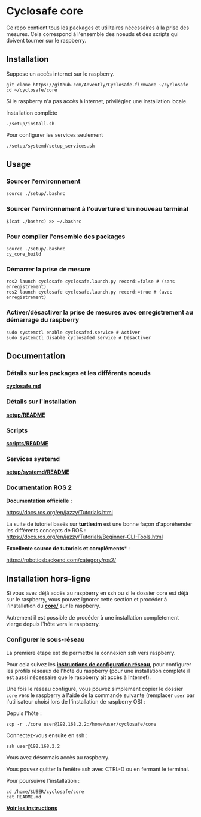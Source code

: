 # Cyclosafe core 

Ce repo contient tous les packages et utilitaires nécessaires à la prise des mesures. Cela correspond à l'ensemble des noeuds et des scripts qui doivent tourner sur le raspberry.

## Installation

Suppose un accès internet sur le raspberry.

~~~
git clone https://github.com/Anvently/Cyclosafe-firmware ~/cyclosafe
cd ~/cyclosafe/core
~~~

Si le raspberry n'a pas accès à internet, privilégiez une installation locale.

Installation complète
~~~
./setup/install.sh
~~~

Pour configurer les services seulement
~~~
./setup/systemd/setup_services.sh
~~~

## Usage

### Sourcer l'environnement
~~~
source ./setup/.bashrc
~~~

### Sourcer l'environnement à l'ouverture d'un nouveau terminal

~~~
$(cat ./bashrc) >> ~/.bashrc
~~~

### Pour compiler l'ensemble des packages

~~~
source ./setup/.bashrc
cy_core_build
~~~

### Démarrer la prise de mesure

~~~
ros2 launch cyclosafe cyclosafe.launch.py record:=false # (sans enregistrement)
ros2 launch cyclosafe cyclosafe.launch.py record:=true # (avec enregistrement)
~~~

### Activer/désactiver la prise de mesures avec enregistrement au démarrage du raspberry

~~~
sudo systemctl enable cyclosafed.service # Activer
sudo systemctl disable cyclosafed.service # Désactiver
~~~

## Documentation

### Détails sur les packages et les différents noeuds

[**cyclosafe.md**](cyclosafe.md)

### Détails sur l'installation

[**setup/README**](setup/README.md)

### Scripts

[**scripts/README**](scripts/README.md)

### Services systemd

[**setup/systemd/README**](setup/systemd/README.md)

### Documentation ROS 2

**Documentation officielle** :

https://docs.ros.org/en/jazzy/Tutorials.html

La suite de tutoriel basés sur **turtlesim** est une bonne façon d'appréhender les différents concepts de ROS : https://docs.ros.org/en/jazzy/Tutorials/Beginner-CLI-Tools.html


**Excellente source de tutoriels et compléments*** : 

https://roboticsbackend.com/category/ros2/

## Installation hors-ligne

Si vous avez déjà accès au raspberry en ssh ou si le dossier core est déjà sur le raspberry, vous pouvez ignorer cette section et procéder à l'installation du [**core/**](core/) sur le raspberry.

Autrement il est possible de procéder à une installation complètement vierge depuis l'hôte vers le raspberry.

### Configurer le sous-réseau

La première étape est de permettre la connexion ssh vers raspberry.

Pour cela suivez les [**instructions de configuration réseau**](#usage), pour configurer les profils réseaux de l'hôte du raspberry (pour une installation complète il est aussi nécessaire que le raspberry ait accès à Internet).

Une fois le réseau configuré, vous pouvez simplement copier le dossier `core` vers le raspberry à l'aide de la commande suivante (remplacer `user` par l'utilisateur choisi lors de l'installation de raspberry OS) :

Depuis l'hôte :
~~~
scp -r ./core user@192.168.2.2:/home/user/cyclosafe/core
~~~

Connectez-vous ensuite en ssh :

~~~
ssh user@192.168.2.2
~~~

Vous avez désormais accès au raspberry.

Vous pouvez quitter la fenêtre ssh avec CTRL-D ou en fermant le terminal.

Pour poursuivre l'installation :

~~~
cd /home/$USER/cyclosafe/core
cat README.md
~~~

[**Voir les instructions**](#usage)